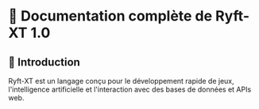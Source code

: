 # 📖 Documentation complète de Ryft-XT 1.0

## 🚀 Introduction
Ryft-XT est un langage conçu pour le développement rapide de jeux, l'intelligence artificielle et l'interaction avec des bases de données et APIs web.